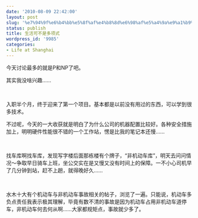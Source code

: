 ```yaml
---
date: '2010-08-09 22:42:00'
layout: post
slug: '%e7%94%9f%e6%b4%bb%e5%8f%af%e4%b8%8d%e6%98%af%e5%a4%9a%e9%a1%b9%e5%bc%8f'
status: publish
title: 生活可不是多项式
wordpress_id: '9985'
categories:
- Life at Shanghai
---
```


今天讨论最多的就是P和NP了吧。

其实我没啥兴趣……

 

入职半个月，终于迎来了第一个项目。基本都是以前没有用过的东西，可以学到很多技术。

不过呢，今天的一大收获就是明白了为什么公司的机器配置比较好。各种安全措施加上，明明硬件性能很不错的一个工作站，愣是比我的笔记本还慢……

 

找车库啊找车库，发现写字楼后面那栋楼有个牌子，“非机动车库”，明天去问问情况～争取早日骑车上班，坐公交实在是又慢又没有时间上的保障。一不小心司机早了几分钟到站，赶不上趟，就得晚好久……

 

水木十大有个机动车与非机动车事故相关的帖子，浏览了一遍。只能说，机动车多负点责任我表示极其理解，毕竟有数不清的事故是因为机动车占用非机动车道停车，非机动车何去何从啊……大家都规矩点，事故就少多了。
